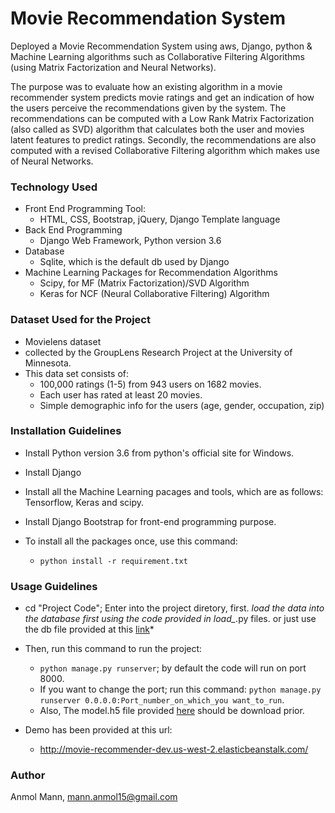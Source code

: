# Movie Recommendation System

Deployed a Movie Recommendation System using aws, Django, python &amp; Machine Learning algorithms such as Collaborative Filtering Algorithms (using Matrix Factorization and Neural Networks).

The purpose was to evaluate how an existing algorithm in a movie recommender system predicts movie ratings and get an indication of how the users perceive the recommendations given by the system.
The recommendations can be computed with a Low Rank Matrix Factorization (also called as SVD) algorithm that calculates both the user and movies latent features to predict ratings.
Secondly, the recommendations are also computed with a revised Collaborative Filtering algorithm which makes use of Neural Networks.

### Technology Used

- Front End Programming Tool:
	- HTML, CSS, Bootstrap, jQuery, Django Template language
- Back End Programming
	- Django Web Framework, Python version 3.6
- Database
	- Sqlite, which is the default db used by Django
- Machine Learning Packages for Recommendation Algorithms
	- Scipy, for MF (Matrix Factorization)/SVD Algorithm
	- Keras for NCF (Neural Collaborative Filtering) Algorithm

### Dataset Used for the Project

- Movielens dataset
- collected by the GroupLens Research Project at the University of Minnesota.
- This data set consists of:
	- 100,000 ratings (1-5) from 943 users on 1682 movies. 
	- Each user has rated at least 20 movies. 
	- Simple demographic info for the users (age, gender, occupation, zip)

### Installation Guidelines

- Install Python version 3.6 from python's official site for Windows.
- Install Django
- Install all the Machine Learning pacages and tools, which are as follows: Tensorflow, Keras and scipy.
- Install Django Bootstrap for front-end programming purpose.

- To install all the packages once, use this command:
	- `python install -r requirement.txt`

### Usage Guidelines

- cd "Project Code"; Enter into the project diretory, first.
*load the data into the database first using the code provided in load_*.py files. or just use the db file provided at this [link](https://drive.google.com/open?id=1bTo6NfP9H6KP0BRHDc-UsPK0h7gLxM9C)*
- Then, run this command to run the project:
	- `python manage.py runserver`; by default the code will run on port 8000.
	- If you want to change the port; run this command: `python manage.py runserver 0.0.0.0:Port_number_on_which_you want_to_run`.
	- Also, The model.h5 file provided [here](https://drive.google.com/open?id=1bTo6NfP9H6KP0BRHDc-UsPK0h7gLxM9C) should be download prior.

- Demo has been provided at this url: 
	- http://movie-recommender-dev.us-west-2.elasticbeanstalk.com/

### Author

Anmol Mann, mann.anmol15@gmail.com
